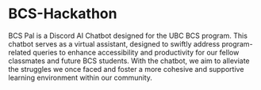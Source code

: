 # BCS-Hackathon

BCS Pal is a Discord AI Chatbot designed for the UBC BCS program. This chatbot serves as a virtual assistant, designed to swiftly address program-related queries to enhance accessibility and productivity for our fellow classmates and future BCS students. With the chatbot, we aim to alleviate the struggles we once faced and foster a more cohesive and supportive learning environment within our community.
